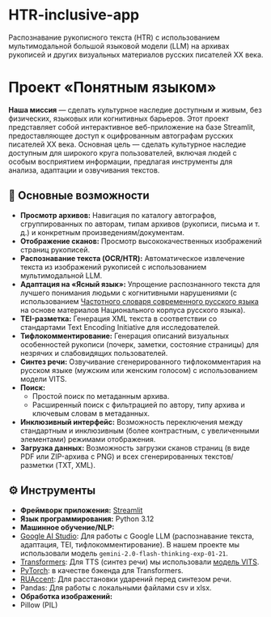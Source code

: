 # HTR-inclusive-app
Распознавание рукописного текста (HTR) с использованием мультимодальной большой языковой модели (LLM) на архивах рукописей и других визуальных материалов русских писателей XX века.

# Проект «Понятным языком»
**Наша миссия** — сделать культурное наследие доступным и живым, без физических, языковых или когнитивных барьеров. Этот проект представляет собой интерактивное веб-приложение на базе Streamlit, предоставляющее доступ к оцифрованным автографам русских писателей XX века. Основная цель — сделать культурное наследие доступным для широкого круга пользователей, включая людей с особым восприятием информации, предлагая инструменты для анализа, адаптации и озвучивания текстов.


## 🌟 Основные возможности

* **Просмотр архивов:** Навигация по каталогу автографов, сгруппированных по авторам, типам архивов (рукописи, письма и т. д.) и конкретным произведениям/документам.
* **Отображение сканов:** Просмотр высококачественных изображений страниц рукописей.
* **Распознавание текста (OCR/HTR):** Автоматическое извлечение текста из изображений рукописей с использованием мультимодальной LLM.
* **Адаптация на «Ясный язык»:** Упрощение распознанного текста для лучшего понимания людьми с когнитивными нарушениями (с использованием [Частотного словаря современного русского языка](http://dict.ruslang.ru/freq.php?act=show&dic=freq_freq&title=%D7%E0%F1%F2%EE%F2%ED%FB%E9%20%F1%EF%E8%F1%EE%EA%20%EB%E5%EC%EC) на основе материалов Национального корпуса русского языка).
* **TEI-разметка:** Генерация XML текста в соответствии со стандартами Text Encoding Initiative для исследователей.
* **Тифлокомментирование:** Генерация описаний визуальных особенностей рукописи (почерк, заметки, состояние страницы) для незрячих и слабовидящих пользователей.
* **Синтез речи:** Озвучивание сгенерированного тифлокомментария на русском языке (мужским или женским голосом) с использованием модели VITS.
* **Поиск:**
    * Простой поиск по метаданным архива.
    * Расширенный поиск с фильтрацией по автору, типу архива и ключевым словам в метаданных.
* **Инклюзивный интерфейс:** Возможность переключения между стандартным и инклюзивным (более контрастным, с увеличенными элементами) режимами отображения.
* **Загрузка данных:** Возможность загрузки сканов страниц (в виде PDF или ZIP-архива с PNG) и всех сгенерированных текстов/разметки (TXT, XML).


## ⚙️ Инструменты

* **Фреймворк приложения:** [Streamlit](https://streamlit.io/)
* **Язык программирования:** Python 3.12
* **Машинное обучение/NLP:**
* [Google AI Studio](https://ai.google.dev/gemini-api/docs): Для работы с Google LLM (распознавание текста, адаптация, TEI, тифлокомментирование). В нашем проекте мы использовали модель `gemini-2.0-flash-thinking-exp-01-21`.
* [Transformers](https://huggingface.co/models): Для TTS (синтез речи) мы использовали [модель VITS](https://huggingface.co/utrobinmv/tts_ru_free_hf_vits_low_multispeaker).
* [PyTorch](https://pytorch.org/): в качестве бэкенда для Transformers.
* [RUAccent](https://github.com/Den4ikAI/ruaccent): Для расстановки ударений перед синтезом речи.
* Pandas: Для работы с локальными файлами csv и xlsx.
* **Обработка изображений:**
* Pillow (PIL)
